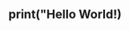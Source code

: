 <h2>print("Hello World!)</h2>
<img scr="https://i.pinimg.com/564x/f1/4f/ba/f14fba6ed959c8b2e3a9ec04be777af9.jpg">
